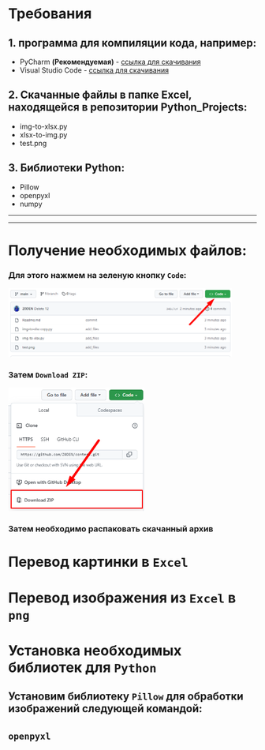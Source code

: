 # Требования
## 1. программа для компиляции кода, например:
+ PyCharm **(Рекомендуемая)** - [ссылка для скачивания](https://www.jetbrains.com/ru-ru/pycharm/download/#section=windows)
+ Visual Studio Code - [ссылка для скачивания](https://code.visualstudio.com/download)
## 2. Скачанные файлы в папке Excel, находящейся в репозитории Python_Projects:
+ img-to-xlsx.py
+ xlsx-to-img.py
+ test.png
## 3. Библиотеки Python:
+ Pillow
+ openpyxl
+ numpy
--------
--------

# Получение необходимых файлов:

### Для этого нажмем на зеленую кнопку `Code`:
<img src="https://github.com/Z0DEN/images/blob/main/Contest/Code-button.png" width="90%" height="90%"/>

### Затем `Download ZIP`:
<img src="https://github.com/Z0DEN/images/blob/main/Contest/Download.png" width="55%" height="55%"/>

### Затем необходимо распаковать скачанный архив

# Перевод картинки в `Excel`
# Перевод изображения из `Excel` в `png`  
# Установка необходимых библиотек для `Python`

## Установим библиотеку `Pillow` для обработки изображений следующей командой:

## `openpyxl`
 